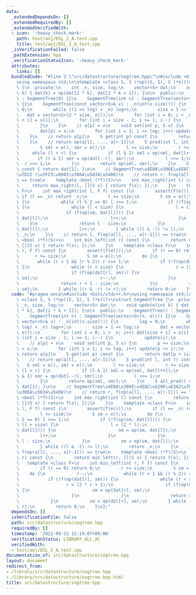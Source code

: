 ```yaml
---
data:
  _extendedDependsOn: []
  _extendedRequiredBy: []
  _extendedVerifiedWith:
  - icon: ':heavy_check_mark:'
    path: test/aoj/DSL_2_A.test.cpp
    title: test/aoj/DSL_2_A.test.cpp
  _isVerificationFailed: false
  _pathExtension: hpp
  _verificationStatusIcon: ':heavy_check_mark:'
  attributes:
    links: []
  bundledCode: "#line 2 \"src/datastructure/segtree.hpp\"\n#include <bits/stdc++.h>\n\
    using namespace std;\n\ntemplate <class S, S (*op)(S, S), S (*e)()>\nstruct SegmentTree\
    \ {\n  private:\n    int _n, size, log;\n    vector<S> dat;\n    void update(int\
    \ k) { dat[k] = op(dat[2 * k], dat[2 * k + 1]); }\n\n  public:\n    SegmentTree()\
    \ : SegmentTree(0) {}\n    SegmentTree(int n) : SegmentTree(vector<S>(n, e()))\
    \ {}\n    SegmentTree(const vector<S>& v) : _n(int(v.size())) {\n        log =\
    \ 0;\n        while ((1 << log) < _n) log++;\n        size = 1 << log;\n     \
    \   dat = vector<S>(2 * size, e());\n        for (int i = 0; i < _n; i++) dat[size\
    \ + i] = v[i];\n        for (int i = size - 1; i >= 1; i--) {\n            update(i);\n\
    \        }\n    }\n    // a[p] = x\n    void set(int p, S x) {\n        p += size;\n\
    \        dat[p] = x;\n        for (int i = 1; i <= log; i++) update(p >> i);\n\
    \    }\n    // return a[p]\n    S get(int p) const {\n        return dat[p + size];\n\
    \    }\n    // return op(a[l], ..., a[r-1])\n    S prod(int l, int r) const {\n\
    \        S sml = e(), smr = e();\n        l += size;\n        r += size;\n   \
    \     while (l < r) {\n            if (l & 1) sml = op(sml, dat[l++]);\n     \
    \       if (r & 1) smr = op(dat[--r], smr);\n            l >>= 1;\n          \
    \  r >>= 1;\n        }\n        return op(sml, smr);\n    }\n    S all_prod()\
    \ const { return dat[1]; }\n\n    // SegmentTree\u4E0A\u306E\u4E8C\u5206\u63A2\
    \u7D22 (\u5FC5\u8981\u306A\u5834\u5408)\n    // return r, f(op(a[l], ..., a[r-1]))\
    \ == true\n    template <bool (*f)(S)>\n    int max_right(int l) const {\n   \
    \     return max_right(l, [](S x) { return f(x); });\n    }\n    template <class\
    \ F>\n    int max_right(int l, F f) const {\n        assert(f(e()));\n       \
    \ if (l == _n) return _n;\n        l += size;\n        S sm = e();\n        do\
    \ {\n            while (l % 2 == 0) l >>= 1;\n            if (!f(op(sm, dat[l])))\
    \ {\n                while (l < size) {\n                    l = (2 * l);\n  \
    \                  if (f(op(sm, dat[l]))) {\n                        sm = op(sm,\
    \ dat[l]);\n                        l++;\n                    }\n            \
    \    }\n                return l - size;\n            }\n            sm = op(sm,\
    \ dat[l]);\n            l++;\n        } while ((l & -l) != l);\n        return\
    \ _n;\n    }\n    // return l, f(op(a[l], ..., a[r-1])) == true\n    template\
    \ <bool (*f)(S)>\n    int min_left(int r) const {\n        return min_left(r,\
    \ [](S x) { return f(x); });\n    }\n    template <class F>\n    int min_left(int\
    \ r, F f) const {\n        assert(f(e()));\n        if (r == 0) return 0;\n  \
    \      r += size;\n        S sm = e();\n        do {\n            r--;\n     \
    \       while (r > 1 && (r % 2)) r >>= 1;\n            if (!f(op(dat[r], sm)))\
    \ {\n                while (r < size) {\n                    r = (2 * r + 1);\n\
    \                    if (f(op(dat[r], sm))) {\n                        sm = op(dat[r],\
    \ sm);\n                        r--;\n                    }\n                }\n\
    \                return r + 1 - size;\n            }\n            sm = op(dat[r],\
    \ sm);\n        } while ((r & -r) != r);\n        return 0;\n    }\n};\n"
  code: "#pragma once\n#include <bits/stdc++.h>\nusing namespace std;\n\ntemplate\
    \ <class S, S (*op)(S, S), S (*e)()>\nstruct SegmentTree {\n  private:\n    int\
    \ _n, size, log;\n    vector<S> dat;\n    void update(int k) { dat[k] = op(dat[2\
    \ * k], dat[2 * k + 1]); }\n\n  public:\n    SegmentTree() : SegmentTree(0) {}\n\
    \    SegmentTree(int n) : SegmentTree(vector<S>(n, e())) {}\n    SegmentTree(const\
    \ vector<S>& v) : _n(int(v.size())) {\n        log = 0;\n        while ((1 <<\
    \ log) < _n) log++;\n        size = 1 << log;\n        dat = vector<S>(2 * size,\
    \ e());\n        for (int i = 0; i < _n; i++) dat[size + i] = v[i];\n        for\
    \ (int i = size - 1; i >= 1; i--) {\n            update(i);\n        }\n    }\n\
    \    // a[p] = x\n    void set(int p, S x) {\n        p += size;\n        dat[p]\
    \ = x;\n        for (int i = 1; i <= log; i++) update(p >> i);\n    }\n    //\
    \ return a[p]\n    S get(int p) const {\n        return dat[p + size];\n    }\n\
    \    // return op(a[l], ..., a[r-1])\n    S prod(int l, int r) const {\n     \
    \   S sml = e(), smr = e();\n        l += size;\n        r += size;\n        while\
    \ (l < r) {\n            if (l & 1) sml = op(sml, dat[l++]);\n            if (r\
    \ & 1) smr = op(dat[--r], smr);\n            l >>= 1;\n            r >>= 1;\n\
    \        }\n        return op(sml, smr);\n    }\n    S all_prod() const { return\
    \ dat[1]; }\n\n    // SegmentTree\u4E0A\u306E\u4E8C\u5206\u63A2\u7D22 (\u5FC5\u8981\
    \u306A\u5834\u5408)\n    // return r, f(op(a[l], ..., a[r-1])) == true\n    template\
    \ <bool (*f)(S)>\n    int max_right(int l) const {\n        return max_right(l,\
    \ [](S x) { return f(x); });\n    }\n    template <class F>\n    int max_right(int\
    \ l, F f) const {\n        assert(f(e()));\n        if (l == _n) return _n;\n\
    \        l += size;\n        S sm = e();\n        do {\n            while (l %\
    \ 2 == 0) l >>= 1;\n            if (!f(op(sm, dat[l]))) {\n                while\
    \ (l < size) {\n                    l = (2 * l);\n                    if (f(op(sm,\
    \ dat[l]))) {\n                        sm = op(sm, dat[l]);\n                \
    \        l++;\n                    }\n                }\n                return\
    \ l - size;\n            }\n            sm = op(sm, dat[l]);\n            l++;\n\
    \        } while ((l & -l) != l);\n        return _n;\n    }\n    // return l,\
    \ f(op(a[l], ..., a[r-1])) == true\n    template <bool (*f)(S)>\n    int min_left(int\
    \ r) const {\n        return min_left(r, [](S x) { return f(x); });\n    }\n \
    \   template <class F>\n    int min_left(int r, F f) const {\n        assert(f(e()));\n\
    \        if (r == 0) return 0;\n        r += size;\n        S sm = e();\n    \
    \    do {\n            r--;\n            while (r > 1 && (r % 2)) r >>= 1;\n \
    \           if (!f(op(dat[r], sm))) {\n                while (r < size) {\n  \
    \                  r = (2 * r + 1);\n                    if (f(op(dat[r], sm)))\
    \ {\n                        sm = op(dat[r], sm);\n                        r--;\n\
    \                    }\n                }\n                return r + 1 - size;\n\
    \            }\n            sm = op(dat[r], sm);\n        } while ((r & -r) !=\
    \ r);\n        return 0;\n    }\n};"
  dependsOn: []
  isVerificationFile: false
  path: src/datastructure/segtree.hpp
  requiredBy: []
  timestamp: '2022-09-12 12:19:07+09:00'
  verificationStatus: LIBRARY_ALL_AC
  verifiedWith:
  - test/aoj/DSL_2_A.test.cpp
documentation_of: src/datastructure/segtree.hpp
layout: document
redirect_from:
- /library/src/datastructure/segtree.hpp
- /library/src/datastructure/segtree.hpp.html
title: src/datastructure/segtree.hpp
---
```

